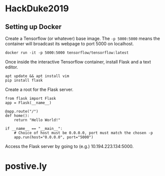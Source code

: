 # HackDuke2019

## Setting up Docker

Create a Tensorflow (or whatever) base image. The `-p 5000:5000` means the container will broadcast its webpage to port 5000 on localhost.

    docker run -it -p 5000:5000 tensorflow/tensorflow:latest

Once inside the interactive Tensorflow container, install Flask and a text editor.

    apt update && apt install vim
    pip install flask

Create a root for the Flask server.

    from flask import Flask
    app = Flask(__name__)

    @app.route("/")
    def home():
        return "Hello World!"

    if __name__ == "__main__":
        # Choice of host must be 0.0.0.0, port must match the chosen -p
        app.run(host="0.0.0.0", port="5000")

Access the Flask server by going to (e.g.) 10.194.223.134:5000.
# postive.ly
